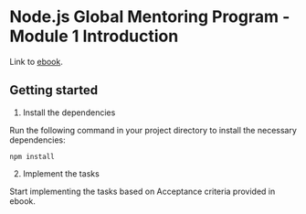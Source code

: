# Node.js Global Mentoring Program - Module 1 Introduction

Link to [ebook](https://ebook.learn.epam.com/node-gmp/docs/category/1-introduction-nodejs).

## Getting started

1. Install the dependencies

Run the following command in your project directory to install the necessary dependencies:

```
npm install
```

2. Implement the tasks

Start implementing the tasks based on Acceptance criteria provided in ebook.

[//]: # (nvm use --lts - stable)
[//]: # (nvm use node - latest version)
